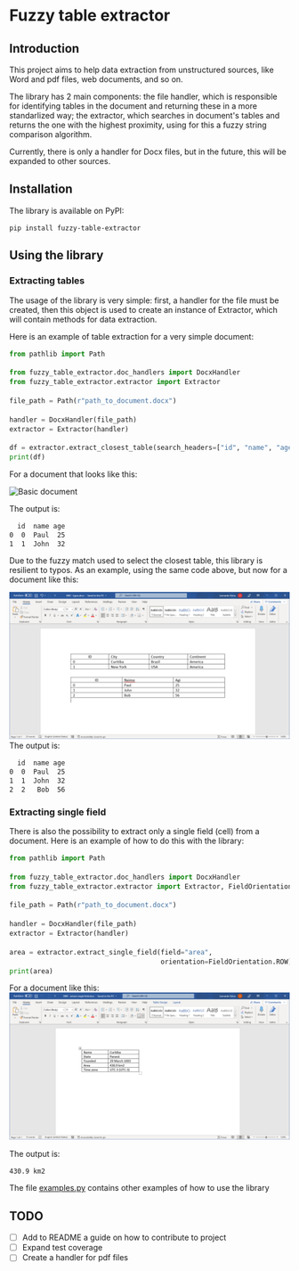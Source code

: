 # Fuzzy table extractor
## Introduction
This project aims to help data extraction from unstructured sources, like Word and pdf files, web documents, and so on.

The library has 2 main components: the file handler, which is responsible for identifying tables in the document and returning these in a more standarlized way; the extractor, which searches in document's tables and returns the one with the highest proximity, using for this a fuzzy string comparison algorithm.

Currently, there is only a handler for Docx files, but in the future, this will be expanded to other sources.

## Installation
The library is available on PyPI:
```
pip install fuzzy-table-extractor
```

## Using the library
### Extracting tables
The usage of the library is very simple: first, a handler for the file must be created, then this object is used to create an instance of Extractor, which will contain methods for data extraction.

Here is an example of table extraction for a very simple document:

```python
from pathlib import Path

from fuzzy_table_extractor.doc_handlers import DocxHandler
from fuzzy_table_extractor.extractor import Extractor

file_path = Path(r"path_to_document.docx")

handler = DocxHandler(file_path)
extractor = Extractor(handler)

df = extractor.extract_closest_table(search_headers=["id", "name", "age"])
print(df)
```
For a document that looks like this:

![Basic document](https://github.com/LeonardoSirino/FuzzyTableExtractor/blob/main/assets/basic_document.png?raw=true)

The output is:
```
  id  name age
0  0  Paul  25
1  1  John  32
```

Due to the fuzzy match used to select the closest table, this library is resilient to typos. As an example, using the same code above, but now for a document like this:

![Typos in document](assets\typos_in_document.png)
The output is:
```
  id  name age
0  0  Paul  25
1  1  John  32
2  2   Bob  56
```
### Extracting single field
There is also the possibility to extract only a single field (cell) from a document. Here is an example of how to do this with the library:

```python
from pathlib import Path

from fuzzy_table_extractor.doc_handlers import DocxHandler
from fuzzy_table_extractor.extractor import Extractor, FieldOrientation

file_path = Path(r"path_to_document.docx")

handler = DocxHandler(file_path)
extractor = Extractor(handler)

area = extractor.extract_single_field(field="area", 
                                      orientation=FieldOrientation.ROW)
print(area)
```

For a document like this:
![Extracting single field](assets\extract_single_field.png)

The output is:
```
430.9 km2
```

The file [examples.py](https://github.com/LeonardoSirino/FuzzyTableExtractor/blob/main/examples.py) contains other examples of how to use the library


## TODO
- [ ] Add to README a guide on how to contribute to project
- [ ] Expand test coverage
- [ ] Create a handler for pdf files